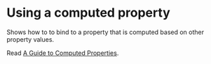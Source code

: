 
# Using a computed property

Shows how to to bind to a property that is computed based on other
property values.

Read
[A Guide to Computed Properties](https://www.polymer-project.org/1.0/docs/devguide/properties.html#computed-properties).